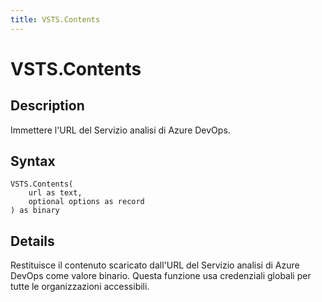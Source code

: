 ```yaml
---
title: VSTS.Contents
---
```


# VSTS.Contents


## Description

Immettere l&#39;URL del Servizio analisi di Azure DevOps.


## Syntax

```powerquery
VSTS.Contents(
    url as text,
    optional options as record
) as binary
```


## Details

Restituisce il contenuto scaricato dall'URL del Servizio analisi di Azure DevOps come valore binario. Questa funzione usa credenziali globali per tutte le organizzazioni accessibili.


